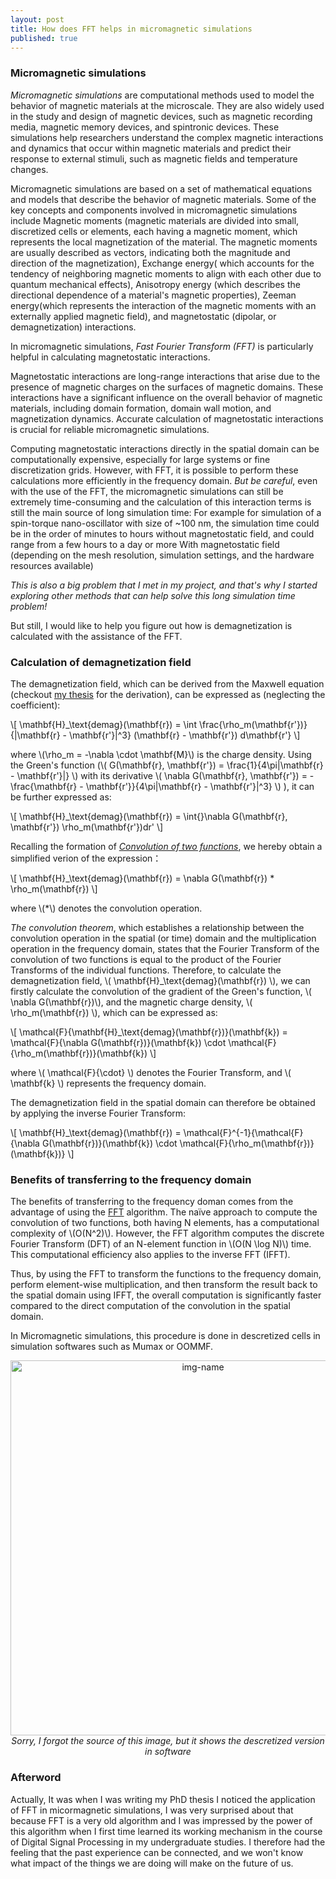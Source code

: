 ```yaml
---
layout: post
title: How does FFT helps in micromagnetic simulations
published: true
---
```


### Micromagnetic simulations

_Micromagnetic simulations_ are computational methods used to model the behavior of magnetic materials at the microscale. They are also widely used in the study and design of magnetic devices, such as magnetic recording media, magnetic memory devices, and spintronic devices. These simulations help researchers understand the complex magnetic interactions and dynamics that occur within magnetic materials and predict their response to external stimuli, such as magnetic fields and temperature changes. 

Micromagnetic simulations are based on a set of mathematical equations and models that describe the behavior of magnetic materials. Some of the key concepts and components involved in micromagnetic simulations include 
Magnetic moments (magnetic materials are divided into small, discretized cells or elements, each having a magnetic moment, which represents the local magnetization of the material. The magnetic moments are usually described as vectors, indicating both the magnitude and direction of the magnetization), Exchange energy( which accounts for the tendency of neighboring magnetic moments to align with each other due to quantum mechanical effects), Anisotropy energy (which describes the directional dependence of a material's magnetic properties), Zeeman energy(which represents the interaction of the magnetic moments with an externally applied magnetic field), and magnetostatic (dipolar, or demagnetization) interactions.

In micromagnetic simulations, _Fast Fourier Transform (FFT)_ is particularly helpful in calculating magnetostatic interactions.

Magnetostatic interactions are long-range interactions that arise due to the presence of magnetic charges on the surfaces of magnetic domains. These interactions have a significant influence on the overall behavior of magnetic materials, including domain formation, domain wall motion, and magnetization dynamics. Accurate calculation of magnetostatic interactions is crucial for reliable micromagnetic simulations.

Computing magnetostatic interactions directly in the spatial domain can be computationally expensive, especially for large systems or fine discretization grids. However, with FFT, it is possible to perform these calculations more efficiently in the frequency domain. _But be careful_, even with the use of the FFT, the micromagnetic simulations can still be extremely time-consuming and the calculation of this interaction terms is still the main source of long simulation time: For example for simulation of a spin-torque nano-oscillator with size of ~100 nm, the simulation time could be in the order of minutes to hours without magnetostatic field, and could range from a few hours to a day or more With magnetostatic field (depending on the mesh resolution, simulation settings, and the hardware resources available)

_This is also a big problem that I met in my project, and that's why I started exploring other methods that can help solve this long simulation time problem!_

But still, I would like to help you figure out how is demagnetization is calculated with the assistance of the FFT.


### Calculation of demagnetization field

The demagnetization field, which can be derived from the Maxwell equation (checkout [my thesis](https://theses.hal.science/tel-03770225/document) for the derivation), can be expressed as (neglecting the coefficient):

\\[
\mathbf{H}_\text{demag}(\mathbf{r}) = \int \frac{\rho_m(\mathbf{r'})}{|\mathbf{r} - \mathbf{r'}|^3} (\mathbf{r} - \mathbf{r'}) d\mathbf{r'}
\\]

where \\(\rho_m = -\nabla \cdot \mathbf{M}\\) is the charge density. Using the Green's function (\\( G(\mathbf{r}, \mathbf{r'}) = \frac{1}{4\pi|\mathbf{r} - \mathbf{r'}|} \\) with its derivative \\(
   \nabla G(\mathbf{r}, \mathbf{r'}) = -\frac{\mathbf{r} - \mathbf{r'}}{4\pi|\mathbf{r} - \mathbf{r'}|^3}
   \\) ), it can be further expressed as:
   
\\[
\mathbf{H}_\text{demag}(\mathbf{r}) = \int{}\nabla G(\mathbf{r}, \mathbf{r'}) \rho_m(\mathbf{r'})dr'
\\]

Recalling the formation of [_Convolution of two functions_](https://en.wikipedia.org/wiki/Convolution), we hereby obtain a simplified verion of the expression：

\\[
 \mathbf{H}_\text{demag}(\mathbf{r}) = \nabla G(\mathbf{r}) * \rho_m(\mathbf{r})
\\]

where \\(\*\\) denotes the convolution operation.

_The convolution theorem_, which establishes a relationship between the convolution operation in the spatial (or time) domain and the multiplication operation in the frequency domain, states that the Fourier Transform of the convolution of two functions is equal to the product of the Fourier Transforms of the individual functions. Therefore, to calculate the demagnetization field, \\( \mathbf{H}_\text{demag}(\mathbf{r}) \\), we can firstly calculate  the convolution of the gradient of the Green's function, \\( \nabla G(\mathbf{r})\\), and the magnetic charge density, \\( \rho_m(\mathbf{r}) \\), which can be expressed as:

\\[
\mathcal{F}\{\mathbf{H}_\text{demag}(\mathbf{r})\}(\mathbf{k}) = \mathcal{F}\{\nabla G(\mathbf{r})\}(\mathbf{k}) \cdot \mathcal{F}\{\rho_m(\mathbf{r})\}(\mathbf{k})
\\]

where \\( \mathcal{F}\{\cdot\} \\) denotes the Fourier Transform, and \\( \mathbf{k} \\) represents the frequency domain.

The demagnetization field in the spatial domain can therefore be obtained by applying the inverse Fourier Transform:

\\[
\mathbf{H}_\text{demag}(\mathbf{r}) = \mathcal{F}^{-1}\{\mathcal{F}\{\nabla G(\mathbf{r})\}(\mathbf{k}) \cdot \mathcal{F}\{\rho_m(\mathbf{r})\}(\mathbf{k})\}
\\]

### Benefits of transferring to the frequency domain 

The benefits of transferring to the frequency doman comes from the advantage of using the [FFT](https://en.wikipedia.org/wiki/Fast_Fourier_transform) algorithm. The naïve approach to compute the convolution of two functions, both having N elements, has a computational complexity of \\(O(N^2)\\). However, the FFT algorithm computes the discrete Fourier Transform (DFT) of an N-element function in \\(O(N \log N)\\) time. This computational efficiency also applies to the inverse FFT (IFFT).

Thus, by using the FFT to transform the functions to the frequency domain, perform element-wise multiplication, and then transform the result back to the spatial domain using IFFT, the overall computation is significantly faster compared to the direct computation of the convolution in the spatial domain.

In Micromagnetic simulations, this procedure is done in descretized cells in simulation softwares such as Mumax or OOMMF. 

<p align="center">
  <img alt="img-name" src="{{ site.baseurl }}/images/fft_demag.png" height="auto" width="600">
    <em>Sorry, I forgot the source of this image, but it shows the descretized version in software</em>
</p>

### Afterword 

Actually, It was when I was writing my PhD thesis I noticed the application of FFT in micormagnetic simulations, I was very surprised about that because FFT is a very old algorithm and I was impressed by the power of this algorithm when I first time learned its working mechanism in the course of Digital Signal Processing in my undergraduate studies. I therefore had the feeling that the past experience can be connected, and we won't know what impact of the things we are doing will make on the future of us.
